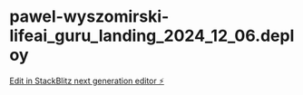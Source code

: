 # pawel-wyszomirski-lifeai_guru_landing_2024_12_06.deploy

[Edit in StackBlitz next generation editor ⚡️](https://stackblitz.com/~/github.com/pawel-wyszomirski/pawel-wyszomirski-lifeai_guru_landing_2024_12_06.deploy)